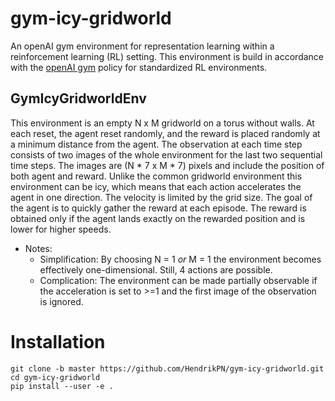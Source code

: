 # gym-icy-gridworld

An openAI gym environment for representation learning within a reinforcement learning (RL) setting.
This environment is build in accordance with the [openAI gym](https://github.com/openai/gym/blob/master/docs/creating-environments.md#how-to-create-new-environments-for-gym)
policy for standardized RL environments.

## GymIcyGridworldEnv

This environment is an empty N x M gridworld on a torus without walls. 
At each reset, the agent reset randomly, and the reward is placed randomly at a minimum distance from the agent.
The observation at each time step consists of two images of the whole environment for the last two sequential time steps.
The images are (N * 7 x M * 7) pixels and include the position of both agent and reward.
Unlike the common gridworld environment this environment can be icy, which means that each action accelerates the agent in one direction. The velocity is limited by the grid size.
The goal of the agent is to quickly gather the reward at each episode. The reward is obtained only if the agent lands exactly on the rewarded position and is lower for higher speeds.

* Notes: 
    * Simplification: By choosing N = 1 *or* M = 1 the environment becomes effectively one-dimensional. Still, 4 actions are possible.
    * Complication: The environment can be made partially observable if the acceleration is set to >=1 and the first image of the observation is ignored.

# Installation

```
git clone -b master https://github.com/HendrikPN/gym-icy-gridworld.git
cd gym-icy-gridworld
pip install --user -e .
``` 

